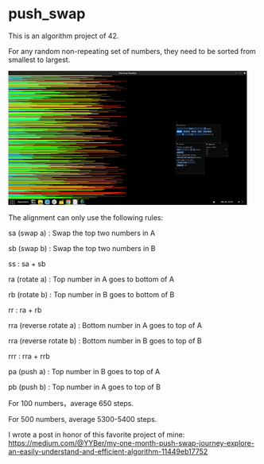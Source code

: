 # push_swap

This is an algorithm project of 42.


For any random non-repeating set of numbers, they need to be sorted from smallest to largest. 

![image](https://github.com/YYBer/push_swap/blob/main/push_swap.gif)

The alignment can only use the following rules:

sa (swap a) : Swap the top two numbers in A

sb (swap b) : Swap the top two numbers in B

ss : sa + sb

ra (rotate a) : Top number in A goes to bottom of A

rb (rotate b) : Top number in B goes to bottom of B

rr : ra + rb

rra (reverse rotate a) : Bottom number in A goes to top of A

rra (reverse rotate b) : Bottom number in B goes to top of B

rrr : rra + rrb

pa (push a) : Top number in B goes to top of A

pb (push b) : Top number in A goes to top of B

For 100 numbers，average 650 steps.

For 500 numbers, average 5300-5400 steps.

I wrote a post in honor of this favorite project of mine: https://medium.com/@YYBer/my-one-month-push-swap-journey-explore-an-easily-understand-and-efficient-algorithm-11449eb17752

